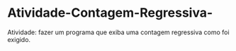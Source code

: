 # Atividade-Contagem-Regressiva-
Atividade: fazer um programa que exiba uma contagem regressiva como foi exigido. 
